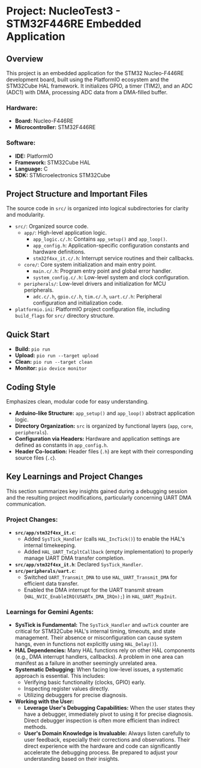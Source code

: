 # Project: NucleoTest3 - STM32F446RE Embedded Application

## Overview

This project is an embedded application for the STM32 Nucleo-F446RE development board, built using the PlatformIO ecosystem and the STM32Cube HAL framework. It initializes GPIO, a timer (TIM2), and an ADC (ADC1) with DMA, processing ADC data from a DMA-filled buffer.

### Hardware:
*   **Board:** Nucleo-F446RE
*   **Microcontroller:** STM32F446RE

### Software:
*   **IDE:** PlatformIO
*   **Framework:** STM32Cube HAL
*   **Language:** C
*   **SDK:** STMicroelectronics STM32Cube

## Project Structure and Important Files

The source code in `src/` is organized into logical subdirectories for clarity and modularity.

*   `src/`: Organized source code.
    *   `app/`: High-level application logic.
        *   `app_logic.c/.h`: Contains `app_setup()` and `app_loop()`.
        *   `app_config.h`: Application-specific configuration constants and hardware definitions.
        *   `stm32f4xx_it.c/.h`: Interrupt service routines and their callbacks.
    *   `core/`: Core system initialization and main entry point.
        *   `main.c/.h`: Program entry point and global error handler.
        *   `system_config.c/.h`: Low-level system and clock configuration.
    *   `peripherals/`: Low-level drivers and initialization for MCU peripherals.
        *   `adc.c/.h`, `gpio.c/.h`, `tim.c/.h`, `uart.c/.h`: Peripheral configuration and initialization code.
*   `platformio.ini`: PlatformIO project configuration file, including `build_flags` for `src/` directory structure.

## Quick Start

*   **Build:** `pio run`
*   **Upload:** `pio run --target upload`
*   **Clean:** `pio run --target clean`
*   **Monitor:** `pio device monitor`

## Coding Style

Emphasizes clean, modular code for easy understanding.

*   **Arduino-like Structure:** `app_setup()` and `app_loop()` abstract application logic.
*   **Directory Organization:** `src` is organized by functional layers (`app`, `core`, `peripherals`).
*   **Configuration via Headers:** Hardware and application settings are defined as constants in `app_config.h`.
*   **Header Co-location:** Header files (`.h`) are kept with their corresponding source files (`.c`).

## Key Learnings and Project Changes

This section summarizes key insights gained during a debugging session and the resulting project modifications, particularly concerning UART DMA communication.

### Project Changes:

*   **`src/app/stm32f4xx_it.c`**: 
    *   Added `SysTick_Handler` (calls `HAL_IncTick()`) to enable the HAL's internal timekeeping.
    *   Added `HAL_UART_TxCpltCallback` (empty implementation) to properly manage UART DMA transfer completion.
*   **`src/app/stm32f4xx_it.h`**: Declared `SysTick_Handler`.
*   **`src/peripherals/uart.c`**: 
    *   Switched `UART_Transmit_DMA` to use `HAL_UART_Transmit_DMA` for efficient data transfer.
    *   Enabled the DMA interrupt for the UART transmit stream (`HAL_NVIC_EnableIRQ(USARTx_DMA_IRQn);`) in `HAL_UART_MspInit`.

### Learnings for Gemini Agents:

*   **SysTick is Fundamental:** The `SysTick_Handler` and `uwTick` counter are critical for STM32Cube HAL's internal timing, timeouts, and state management. Their absence or misconfiguration can cause system hangs, even in functions not explicitly using `HAL_Delay()`).
*   **HAL Dependencies:** Many HAL functions rely on other HAL components (e.g., DMA interrupt handlers, callbacks). A problem in one area can manifest as a failure in another seemingly unrelated area.
*   **Systematic Debugging:** When facing low-level issues, a systematic approach is essential. This includes:
    *   Verifying basic functionality (clocks, GPIO) early.
    *   Inspecting register values directly.
    *   Utilizing debuggers for precise diagnosis.
*   **Working with the User:**
    *   **Leverage User's Debugging Capabilities:** When the user states they have a debugger, immediately pivot to using it for precise diagnosis. Direct debugger inspection is often more efficient than indirect methods.
    *   **User's Domain Knowledge is Invaluable:** Always listen carefully to user feedback, especially their corrections and observations. Their direct experience with the hardware and code can significantly accelerate the debugging process. Be prepared to adjust your understanding based on their insights.